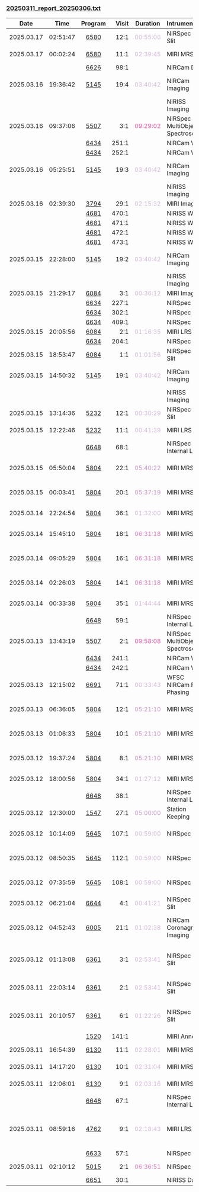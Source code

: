

### <a href="https://www.stsci.edu/files/live/sites/www/files/home/jwst/science-execution/observing-schedules/_documents/20250311_report_20250306.txt" > 20250311_report_20250306.txt </a>

|  Date  |  Time   | Program | Visit | Duration | Intrument | Target | Keywords | 
| :----: | :-----: | :-----: | ----: | :------: | :-------- | :----- | :------- |
| 2025.03.17 | 02:51:47  | <a href="https://www.stsci.edu/jwst-program-info/program/?program=6580"> 6580 </a> |  12:1  |  <span style="color:#d4b9da;"> 00:55:06 </span>  | NIRSpec Fixed Slit       | SN2024PXL                                    |  Type Ia supernovae                               |
| 2025.03.17 | 00:02:24  | <a href="https://www.stsci.edu/jwst-program-info/program/?program=6580"> 6580 </a> |  11:1  |  <span style="color:#d4b9da;"> 02:39:45 </span>  | MIRI MRS IFU   | SN2024PXL                                    |  Type Ia supernovae                               |
|  |  | <a href="https://www.stsci.edu/jwst-program-info/program/?program=6626"> 6626 </a> |  98:1  |  |  NIRCam Dark                           | Internal Calibration  |   |
| 2025.03.16 | 19:36:42  | <a href="https://www.stsci.edu/jwst-program-info/program/?program=5145"> 5145 </a> |  19:4  |  <span style="color:#d4b9da;"> 03:40:42 </span>  | NIRCam Imaging                        | M82                                          |  Galaxy disks,  Starburst galaxies                |
|  |  |  |   |  |  NIRISS Imaging                        | Coordinated Parallel  |   |
| 2025.03.16 | 09:37:06  | <a href="https://www.stsci.edu/jwst-program-info/program/?program=5507"> 5507 </a> |   3:1  |  <span style="color:#e155a6;"> 09:29:02 </span>  | NIRSpec MultiObject Spectroscopy      | 5507_MPT_Catalog_2b                          |                                                   |
|  |  | <a href="https://www.stsci.edu/jwst-program-info/program/?program=6434"> 6434 </a> | 251:1  |  |  NIRCam WFSS  | Pure Parallel  |   |
|  |  | <a href="https://www.stsci.edu/jwst-program-info/program/?program=6434"> 6434 </a> | 252:1  |  |  NIRCam WFSS  | Pure Parallel  |   |
| 2025.03.16 | 05:25:51  | <a href="https://www.stsci.edu/jwst-program-info/program/?program=5145"> 5145 </a> |  19:3  |  <span style="color:#d4b9da;"> 03:40:42 </span>  | NIRCam Imaging                        | M82                                          |  Galaxy disks,  Starburst galaxies                |
|  |  |  |   |  |  NIRISS Imaging                        | Coordinated Parallel  |   |
| 2025.03.16 | 02:39:30  | <a href="https://www.stsci.edu/jwst-program-info/program/?program=3794"> 3794 </a> |  29:1  |  <span style="color:#d4b9da;"> 02:15:32 </span>  | MIRI Imaging                          | MIRI-8                                       |  Field galaxies                                   |
|  |  | <a href="https://www.stsci.edu/jwst-program-info/program/?program=4681"> 4681 </a> | 470:1  |  |  NIRISS WFSS  | Pure Parallel  |   |
|  |  | <a href="https://www.stsci.edu/jwst-program-info/program/?program=4681"> 4681 </a> | 471:1  |  |  NIRISS WFSS  | Pure Parallel  |   |
|  |  | <a href="https://www.stsci.edu/jwst-program-info/program/?program=4681"> 4681 </a> | 472:1  |  |  NIRISS WFSS  | Pure Parallel  |   |
|  |  | <a href="https://www.stsci.edu/jwst-program-info/program/?program=4681"> 4681 </a> | 473:1  |  |  NIRISS WFSS  | Pure Parallel  |   |
| 2025.03.15 | 22:28:00  | <a href="https://www.stsci.edu/jwst-program-info/program/?program=5145"> 5145 </a> |  19:2  |  <span style="color:#d4b9da;"> 03:40:42 </span>  | NIRCam Imaging                        | M82                                          |  Galaxy disks,  Starburst galaxies                |
|  |  |  |   |  |  NIRISS Imaging                        | Coordinated Parallel  |   |
| 2025.03.15 | 21:29:17  | <a href="https://www.stsci.edu/jwst-program-info/program/?program=6084"> 6084 </a> |   3:1  |  <span style="color:#d4b9da;"> 00:36:12 </span>  | MIRI Imaging                          | W1055                                        |  Brown dwarfs                                     |
|  |  | <a href="https://www.stsci.edu/jwst-program-info/program/?program=6634"> 6634 </a> | 227:1  |  |  NIRSpec Dark                          | Internal Calibration  |   |
|  |  | <a href="https://www.stsci.edu/jwst-program-info/program/?program=6634"> 6634 </a> | 302:1  |  |  NIRSpec Dark                          | Internal Calibration  |   |
|  |  | <a href="https://www.stsci.edu/jwst-program-info/program/?program=6634"> 6634 </a> | 409:1  |  |  NIRSpec Dark                          | Internal Calibration  |   |
| 2025.03.15 | 20:05:56  | <a href="https://www.stsci.edu/jwst-program-info/program/?program=6084"> 6084 </a> |   2:1  |  <span style="color:#d4b9da;"> 01:16:35 </span>  | MIRI LRS slit      | W1055                                        |  Brown dwarfs                                     |
|  |  | <a href="https://www.stsci.edu/jwst-program-info/program/?program=6634"> 6634 </a> | 204:1  |  |  NIRSpec Dark                          | Internal Calibration  |   |
| 2025.03.15 | 18:53:47  | <a href="https://www.stsci.edu/jwst-program-info/program/?program=6084"> 6084 </a> |   1:1  |  <span style="color:#d4b9da;"> 01:01:56 </span>  | NIRSpec Fixed Slit       | W1055                                        |  Brown dwarfs                                     |
| 2025.03.15 | 14:50:32  | <a href="https://www.stsci.edu/jwst-program-info/program/?program=5145"> 5145 </a> |  19:1  |  <span style="color:#d4b9da;"> 03:40:42 </span>  | NIRCam Imaging                        | M82                                          |  Galaxy disks,  Starburst galaxies                |
|  |  |  |   |  |  NIRISS Imaging                        | Coordinated Parallel  |   |
| 2025.03.15 | 13:14:36  | <a href="https://www.stsci.edu/jwst-program-info/program/?program=5232"> 5232 </a> |  12:1  |  <span style="color:#d4b9da;"> 00:30:29 </span>  | NIRSpec Fixed Slit       | SN2025CY                                     |  Type Ia supernovae                               |
| 2025.03.15 | 12:22:46  | <a href="https://www.stsci.edu/jwst-program-info/program/?program=5232"> 5232 </a> |  11:1  |  <span style="color:#d4b9da;"> 00:41:39 </span>  | MIRI LRS slit      | SN2025CY                                     |  Type Ia supernovae                               |
|  |  | <a href="https://www.stsci.edu/jwst-program-info/program/?program=6648"> 6648 </a> |  68:1  |  |  NIRSpec Internal Lamp                 | Internal Calibration  |   |
| 2025.03.15 | 05:50:04  | <a href="https://www.stsci.edu/jwst-program-info/program/?program=5804"> 5804 </a> |  22:1  |  <span style="color:#c993c7;"> 05:40:22 </span>  | MIRI MRS IFU   | HOPS-108-MIRI                                |  Protostars,  Young stellar objects               |
| 2025.03.15 | 00:03:41  | <a href="https://www.stsci.edu/jwst-program-info/program/?program=5804"> 5804 </a> |  20:1  |  <span style="color:#c995c7;"> 05:37:19 </span>  | MIRI MRS IFU   | HOPS-91-MIRI                                 |  Protostars,  Young stellar objects               |
| 2025.03.14 | 22:24:54  | <a href="https://www.stsci.edu/jwst-program-info/program/?program=5804"> 5804 </a> |  36:1  |  <span style="color:#d4b9da;"> 01:32:00 </span>  | MIRI MRS IFU   | HEFE-MIRI-bkdg                               |  Telescope/sky background                         |
| 2025.03.14 | 15:45:10  | <a href="https://www.stsci.edu/jwst-program-info/program/?program=5804"> 5804 </a> |  18:1  |  <span style="color:#d47dbc;"> 06:31:18 </span>  | MIRI MRS IFU   | HOPS-87-MIRI                                 |  Protostars,  Young stellar objects               |
| 2025.03.14 | 09:05:29  | <a href="https://www.stsci.edu/jwst-program-info/program/?program=5804"> 5804 </a> |  16:1  |  <span style="color:#d47dbc;"> 06:31:18 </span>  | MIRI MRS IFU   | HOPS-78-MIRI                                 |  Protostars,  Young stellar objects               |
| 2025.03.14 | 02:26:03  | <a href="https://www.stsci.edu/jwst-program-info/program/?program=5804"> 5804 </a> |  14:1  |  <span style="color:#d47dbc;"> 06:31:18 </span>  | MIRI MRS IFU   | HOPS-73-MIRI                                 |  Protostars,  Young stellar objects               |
| 2025.03.14 | 00:33:38  | <a href="https://www.stsci.edu/jwst-program-info/program/?program=5804"> 5804 </a> |  35:1  |  <span style="color:#d4b9da;"> 01:44:44 </span>  | MIRI MRS IFU   | HEFE-MIRI-bkdg                               |  Telescope/sky background                         |
|  |  | <a href="https://www.stsci.edu/jwst-program-info/program/?program=6648"> 6648 </a> |  59:1  |  |  NIRSpec Internal Lamp                 | Internal Calibration  |   |
| 2025.03.13 | 13:43:19  | <a href="https://www.stsci.edu/jwst-program-info/program/?program=5507"> 5507 </a> |   2:1  |  <span style="color:#e155a6;"> 09:58:08 </span>  | NIRSpec MultiObject Spectroscopy      | 5507_MPT_Catalog                             |                                                   |
|  |  | <a href="https://www.stsci.edu/jwst-program-info/program/?program=6434"> 6434 </a> | 241:1  |  |  NIRCam WFSS  | Pure Parallel  |   |
|  |  | <a href="https://www.stsci.edu/jwst-program-info/program/?program=6434"> 6434 </a> | 242:1  |  |  NIRCam WFSS  | Pure Parallel  |   |
| 2025.03.13 | 12:15:02  | <a href="https://www.stsci.edu/jwst-program-info/program/?program=6691"> 6691 </a> |  71:1  |  <span style="color:#d4b9da;"> 00:33:43 </span>  | WFSC NIRCam Fine Phasing              | 2MASS-05371849-1452351                       |  Focus test                                       |
| 2025.03.13 | 06:36:05  | <a href="https://www.stsci.edu/jwst-program-info/program/?program=5804"> 5804 </a> |  12:1  |  <span style="color:#cb99ca;"> 05:21:10 </span>  | MIRI MRS IFU   | HOPS-75-MIRI                                 |  Protostars,  Young stellar objects               |
| 2025.03.13 | 01:06:33  | <a href="https://www.stsci.edu/jwst-program-info/program/?program=5804"> 5804 </a> |  10:1  |  <span style="color:#cb99ca;"> 05:21:10 </span>  | MIRI MRS IFU   | HOPS-60-MIRI                                 |  Protostars,  Young stellar objects               |
| 2025.03.12 | 19:37:24  | <a href="https://www.stsci.edu/jwst-program-info/program/?program=5804"> 5804 </a> |   8:1  |  <span style="color:#cb99ca;"> 05:21:10 </span>  | MIRI MRS IFU   | HOPS-56-MIRI                                 |  Protostars,  Young stellar objects               |
| 2025.03.12 | 18:00:56  | <a href="https://www.stsci.edu/jwst-program-info/program/?program=5804"> 5804 </a> |  34:1  |  <span style="color:#d4b9da;"> 01:27:12 </span>  | MIRI MRS IFU   | HEFE-MIRI-bkdg                               |  Telescope/sky background                         |
|  |  | <a href="https://www.stsci.edu/jwst-program-info/program/?program=6648"> 6648 </a> |  38:1  |  |  NIRSpec Internal Lamp                 | Internal Calibration  |   |
| 2025.03.12 | 12:30:00  | <a href="https://www.stsci.edu/jwst-program-info/program/?program=1547"> 1547 </a> |  27:1  |  <span style="color:#cda0cd;"> 05:00:00 </span>  | Station Keeping                       |                                              |                                                   |
| 2025.03.12 | 10:14:09  | <a href="https://www.stsci.edu/jwst-program-info/program/?program=5645"> 5645 </a> | 107:1  |  <span style="color:#d4b9da;"> 00:59:00 </span>  | NIRSpec IFU              | J0818+1722                                   |  High-redshift galaxies,  Quasars                 |
| 2025.03.12 | 08:50:35  | <a href="https://www.stsci.edu/jwst-program-info/program/?program=5645"> 5645 </a> | 112:1  |  <span style="color:#d4b9da;"> 00:59:00 </span>  | NIRSpec IFU              | J0835+3217                                   |  High-redshift galaxies,  Quasars                 |
| 2025.03.12 | 07:35:59  | <a href="https://www.stsci.edu/jwst-program-info/program/?program=5645"> 5645 </a> | 108:1  |  <span style="color:#d4b9da;"> 00:59:00 </span>  | NIRSpec IFU              | J0828+2633                                   |  High-redshift galaxies,  Quasars                 |
| 2025.03.12 | 06:21:04  | <a href="https://www.stsci.edu/jwst-program-info/program/?program=6644"> 6644 </a> |   4:1  |  <span style="color:#d4b9da;"> 00:41:21 </span>  | NIRSpec Fixed Slit       | NGC2506G31                                   |  G dwarfs                                         |
| 2025.03.12 | 04:52:43  | <a href="https://www.stsci.edu/jwst-program-info/program/?program=6005"> 6005 </a> |  21:1  |  <span style="color:#d4b9da;"> 01:02:38 </span>  | NIRCam Coronagraphic Imaging          | 08070908+0723002                             |  Exoplanet Systems,  Exoplanets,  K dwarfs        |
| 2025.03.12 | 01:13:08  | <a href="https://www.stsci.edu/jwst-program-info/program/?program=6361"> 6361 </a> |   3:1  |  <span style="color:#d4b9da;"> 02:53:41 </span>  | NIRSpec Fixed Slit       | ISOLATED-ACCRETOR1-J1106-7618                |  Brown dwarfs,  Exoplanets,  Young stellar objects |
| 2025.03.11 | 22:03:14  | <a href="https://www.stsci.edu/jwst-program-info/program/?program=6361"> 6361 </a> |   2:1  |  <span style="color:#d4b9da;"> 02:53:41 </span>  | NIRSpec Fixed Slit       | CHXR-73B                                     |  Exoplanets,  Substellar companions               |
| 2025.03.11 | 20:10:57  | <a href="https://www.stsci.edu/jwst-program-info/program/?program=6361"> 6361 </a> |   6:1  |  <span style="color:#d4b9da;"> 01:22:26 </span>  | NIRSpec Fixed Slit       | PHOT-TEMPLATE-2-TWA-29                       |  Brown dwarfs,  Exoplanets,  Young stellar objects |
|  |  | <a href="https://www.stsci.edu/jwst-program-info/program/?program=1520"> 1520 </a> | 141:1  |  |  MIRI Anneal                           | Internal Calibration  |   |
| 2025.03.11 | 16:54:39  | <a href="https://www.stsci.edu/jwst-program-info/program/?program=6130"> 6130 </a> |  11:1  |  <span style="color:#d4b9da;"> 02:28:01 </span>  | MIRI MRS IFU   | SRC50                                        |  Protoplanetary disks                             |
| 2025.03.11 | 14:17:20  | <a href="https://www.stsci.edu/jwst-program-info/program/?program=6130"> 6130 </a> |  10:1  |  <span style="color:#d4b9da;"> 02:31:04 </span>  | MIRI MRS IFU   | SRC55                                        |  Protoplanetary disks                             |
| 2025.03.11 | 12:06:01  | <a href="https://www.stsci.edu/jwst-program-info/program/?program=6130"> 6130 </a> |   9:1  |  <span style="color:#d4b9da;"> 02:03:16 </span>  | MIRI MRS IFU   | SRC38                                        |  Protoplanetary disks                             |
|  |  | <a href="https://www.stsci.edu/jwst-program-info/program/?program=6648"> 6648 </a> |  67:1  |  |  NIRSpec Internal Lamp                 | Internal Calibration  |   |
| 2025.03.11 | 08:59:16  | <a href="https://www.stsci.edu/jwst-program-info/program/?program=4762"> 4762 </a> |   9:1  |  <span style="color:#d4b9da;"> 02:18:43 </span>  | MIRI LRS slit      | GNZ7Q-updated2, TKRS-4459-updated2           |  High-redshift galaxies,  Quasars,  Starburst galaxies |
|  |  | <a href="https://www.stsci.edu/jwst-program-info/program/?program=6633"> 6633 </a> |  57:1  |  |  NIRSpec Dark                          | Internal Calibration  |   |
| 2025.03.11 | 02:10:12  | <a href="https://www.stsci.edu/jwst-program-info/program/?program=5015"> 5015 </a> |   2:1  |  <span style="color:#d47cbb;"> 06:36:51 </span>  | NIRSpec IFU              | JADES_77652                                  |  Active galactic nuclei                           |
|  |  | <a href="https://www.stsci.edu/jwst-program-info/program/?program=6651"> 6651 </a> |  30:1  |  |  NIRISS Dark                           | Internal Calibration  |   |
